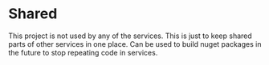 # Shared
This project is not used by any of the services. This is just to keep shared parts of other services in one place. Can be used to build nuget packages in the future to stop repeating code in services.